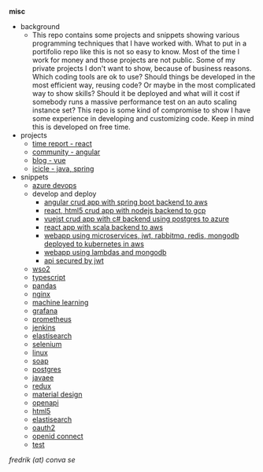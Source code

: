 __misc__
- background
  - This repo contains some projects and snippets showing various programming techniques that I have worked with.
    What to put in a portifolio repo like this is not so easy to know. Most of the time I work for money and 
    those projects are not public. Some of my private projects I don't want to show, because of business reasons. 
    Which coding tools are ok to use? Should things be developed in the most efficient way, reusing code? Or maybe in 
    the most complicated way to show skills? Should it be deployed and what will it cost if somebody runs a massive 
    performance test on an auto scaling instance set? This repo is some kind of compromise to show I have some 
    experience in developing and customizing code. Keep in mind this is developed on free time.    
- projects
  - [time report - react](react/time-report)
  - [community - angular](angular/community)
  - [blog - vue](vue/blog)
  - [icicle - java, spring](https://github.com/freddev/icicle)
- snippets
  - [azure devops](azure_devops/README.md)
  - develop and deploy
    - [angular crud app with spring boot backend to aws](angular_spring_aws/README.md)
    - [react, html5 crud app with nodejs backend to gcp](react_nodejs_gcp/README.md)
    - [vuejst crud app with c# backend using postgres to azure](vuejs_csharp_postgres_azure/README.md)
    - [react app with scala backend to aws](react_scala_aws/README.md)
    - [webapp using microservices, jwt, rabbitmq, redis, mongodb deployed to kubernetes in aws](microservices/README.md)
    - [webapp using lambdas and mongodb](lambdas_mongodb/README.md)
    - [api secured by jwt](api_jwt/README.md)
  - [wso2](wso2/README.md)
  - [typescript](typescript/README.md)
  - [pandas](pandas/README.md)
  - [nginx](nginx/README.md)
  - [machine learning](machine_learning/README.md)
  - [grafana](grafana/README.md)
  - [prometheus](prometheus/README.md)
  - [jenkins](jenkins/README.md)
  - [elastisearch](elastisearch/README.md)
  - [selenium](selenium/README.md)
  - [linux](linux/README.md)
  - [soap](soap/README.md)
  - [postgres](postgres/README.md)
  - [javaee](javaee/README.md)
  - [redux](redux/README.md)
  - [material design](material_design/README.md)
  - [openapi](openapi/README.md)
  - [html5](html5/README.md)
  - [elastisearch](elastisearch/README.md)
  - [oauth2](oauth2/README.md)
  - [openid connect](openid_connect/README.md)
  - [test](test/README.md)

_fredrik (at) conva se_